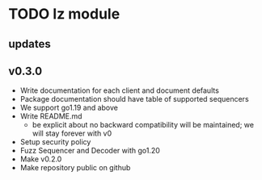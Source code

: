 # TODO lz module

## updates

## v0.3.0

* Write documentation for each client and document defaults
* Package documentation should have table of supported sequencers
* We support go1.19 and above
* Write README.md
  - be explicit about no backward compatibility will be maintained; we
    will stay forever with v0
* Setup security policy
* Fuzz Sequencer and Decoder with go1.20
* Make v0.2.0
* Make repository public on github
